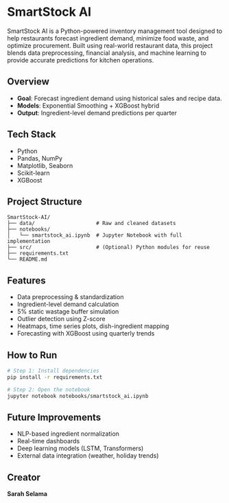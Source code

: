 # SmartStock AI
SmartStock AI is a Python-powered inventory management tool designed to help restaurants forecast ingredient demand, minimize food waste, and optimize procurement. Built using real-world restaurant data, this project blends data preprocessing, financial analysis, and machine learning to provide accurate predictions for kitchen operations.

## Overview

- **Goal**: Forecast ingredient demand using historical sales and recipe data.
- **Models**: Exponential Smoothing + XGBoost hybrid
- **Output**: Ingredient-level demand predictions per quarter

## Tech Stack

- Python
- Pandas, NumPy
- Matplotlib, Seaborn
- Scikit-learn
- XGBoost

## Project Structure

```
SmartStock-AI/
├── data/                    # Raw and cleaned datasets
├── notebooks/
│   └── smartstock_ai.ipynb  # Jupyter Notebook with full implementation
├── src/                     # (Optional) Python modules for reuse
├── requirements.txt
└── README.md
```

## Features

- Data preprocessing & standardization
- Ingredient-level demand calculation
- 5% static wastage buffer simulation
- Outlier detection using Z-score
- Heatmaps, time series plots, dish-ingredient mapping
- Forecasting with XGBoost using quarterly trends

## How to Run

```bash
# Step 1: Install dependencies
pip install -r requirements.txt

# Step 2: Open the notebook
jupyter notebook notebooks/smartstock_ai.ipynb
```

## Future Improvements

- NLP-based ingredient normalization
- Real-time dashboards
- Deep learning models (LSTM, Transformers)
- External data integration (weather, holiday trends)

## Creator
**Sarah Selama**
